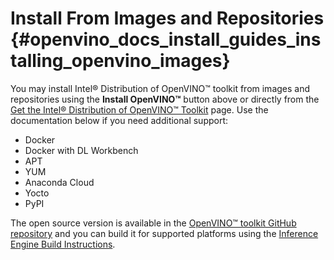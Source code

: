 # Install From Images and Repositories {#openvino_docs_install_guides_installing_openvino_images}

You may install Intel® Distribution of OpenVINO™ toolkit from images and repositories using the **Install OpenVINO™** button above or directly from the [Get the Intel® Distribution of OpenVINO™ Toolkit](https://software.intel.com/content/www/us/en/develop/tools/openvino-toolkit/download.html) page. Use the documentation below if you need additional support: 

* Docker
* Docker with DL Workbench
* APT
* YUM
* Anaconda Cloud
* Yocto
* PyPI

The open source version is available in the [OpenVINO™ toolkit GitHub repository](https://github.com/openvinotoolkit/openvino) and you can build it for supported platforms using the <a href="https://github.com/openvinotoolkit/openvino/wiki/BuildingCode">Inference Engine Build Instructions</a>.

